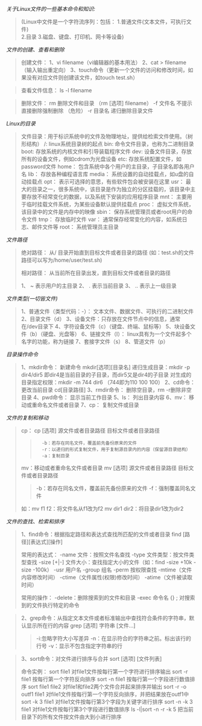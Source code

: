 *关于Linux文件的一些基本命令和知识:*

>(Linux中文件是一个字符流序列：包括：
>1.普通文件(文本文件，可执行文件)  
>2.目录 
>3.磁盘、键盘、打印机、网卡等设备)

*文件的创建、查看和删除*
>创建文件：
>1、vi filename（vi编辑器的基本用法）
>2、cat > filename（输入输出重定向）
>3、touch命令（更新一个文件的访问和修改时间，如果没有对应文件则创建该文件，如touch test.sh）

>查看文件信息：
>ls -l filename

>删除文件：
>rm 删除文件和目录 （rm [选项] filename）
>-f 文件名 不提示直接删除强制删除 （危险）
>-r 目录名 递归删除目录文件 

*Linux的目录*
>文件目录：用于标识系统中的文件及物理地址，提供给检索文件使用。（树形结构）
>/: linux系统目录树的起点
>bin: 命令文件目录，也称为二进制目录
>boot: 存放系统的内核文件和引导装载程序文件
>dev: 设备文件目录，存放所有的设备文件，例如cdrom为光盘设备
>etc: 存放系统配置文件，如password文件
>home： 包含系统中各个用户的主目录，子目录名即各用户名
>lib： 存放各种编程语言库
>media： 系统设置的自动挂载点，如u盘的自动挂载点
>opt： 表示可选择的意思，有些软件包会被安装在这里
>usr： 最大的目录之一，很多系统中，该目录是作为独立的分区挂载的，该目录中主要存放不经常变化的数据，以及系统下安装的应用程序目录
>mnt： 主要用于临时挂载文件系统，为某些设备默认提供挂载点
>proc： 虚拟文件系统，该目录中的文件是内存中的映像
>sbin： 保存系统管理员或者root用户的命令文件
>tmp： 存放临时文件
>var： 通常保存经常变化的内容，如系统日志、邮件文件等
>root： 系统管理员主目录

*文件路径*
>绝对路径： 从/ 目录开始直到目标文件或者目录的路径
(如：test.sh的文件路径可以写为/home/user/test.sh)
>
>相对路径： 从当前所在目录出发，直到目标文件或者目录的路径
>
>1、 ~ 表示用户的主目录
>2、 . 表示当前目录
>3、 .. 表示上一级目录

*文件类型(一切皆文件)*
>1、普通文件（类型代码：-）： 文本文件、数据文件、可执行的二进制文件
>2、目录文件（d）
>3、设备文件：只存放在文件节点中的信息，通常在/dev目录下
>   4、字符设备文件（c）（键盘、终端、鼠标等）
>    5、块设备文件（b）（硬盘、光盘等）
>6、链接文件（l）： linux具有为一个文件起多个名字的功能，称为链接
>7、套接字文件（s）
>8、管道文件（p）

*目录操作命令*
>1、mkdir命令： 新建命令   mkdir[选项][目录名]
>递归生成目录：mkdir -p dir4/dir5 即dir4是当前目录的子目录，而dir5又是dir4的子目录
>对生成的目录指定权限：mkdir -m 744 dir6 （744即为110 100 100）
>2、cd命令： 更改当前目录  cd[目录路径]
>3、rmdir命令： 删除空目录，rm -r删除非空目录
>4、pwd命令： 显示当前工作目录
>5、ls： 列出目录内容
>6、mv： 移动或重命名文件或者目录
>7、cp： 复制文件或目录

*文件的复制和移动*
>cp： cp [选项] 源文件或者目录路径 目标文件或者目录路径
>>       -b：若存在同名文件，覆盖前先备份原来的文件
>>       -r：以递归的形式复制文件，用于复制源目录内的内容（保留源目录结构）
>>       -a：复制目录
>
>mv：移动或者重命名文件或者目录
mv [选项] 源文件或者目录路径 目标文件或者目录路径
>>    -b：若存在同名文件，覆盖前先备份原来的文件
>>    -f：强制覆盖同名文件
>
>如：mv f1 f2：将文件名从f1改为f2
    mv dir1 dir2：将目录dir1改为dir2

*文件的查找、检索和排序*
>1、find命令：根据指定路径和表达式查找所匹配的文件或者目录
>find [路径][表达式][操作]
>
>常用的表达式：
>-name 文件：按照文件名查找
>-type 文件类型：按文件类型查找
>-size [+|-] 文件大小：查找指定大小的文件（如：find -size +10k -size -100k）
>-usr 用户名
>-group 组名
>-perm 按权限查找 
>-mtime（文件内容修改时间）
>-ctime（文件属性(权限)修改时间）
>-atime（文件被读取时间）
>
>常用的操作：
>-delete：删除搜索到的文件和目录
>-exec 命令名 {} \; 对搜索到的文件执行特定的命令


>2、grep命令：从指定文本文件或者标准输出中查找符合条件的字符串，默认显示所在行的内容
grep [选项] 字符串 [文件...]
>>    -i:忽略字符大小写差异
     -n：在显示符合的字符串之前。标出该行的行号
     -v：显示不包含指定字符串的行

>3、sort命令：对文件进行排序与合并
>sort [选项] [文件列表]
>
>命令实例：
>sort file1   对file1文件按每行第一个字符进行排序输出
>sort -r file1   按每行第一个字符反向排序
>sort -n file1   按每行第一个字段进行数值排序
>sort file1 file2  对file1和file2两个文件合并起来排序并输出
>sort -r -o outf1 file1 对file1文件按每行第一个字符反向排序，并把结果放在outf1中
>sort -k 3 file1  对file1文件按每行第3个字段为关键字进行排序
>sort -n -k 3 file1  对file1文件按每行第3个字段进行数值排序
>ls -l|sort -n -r -k 5 把当前目录下的所有文件按文件由大到小进行排序